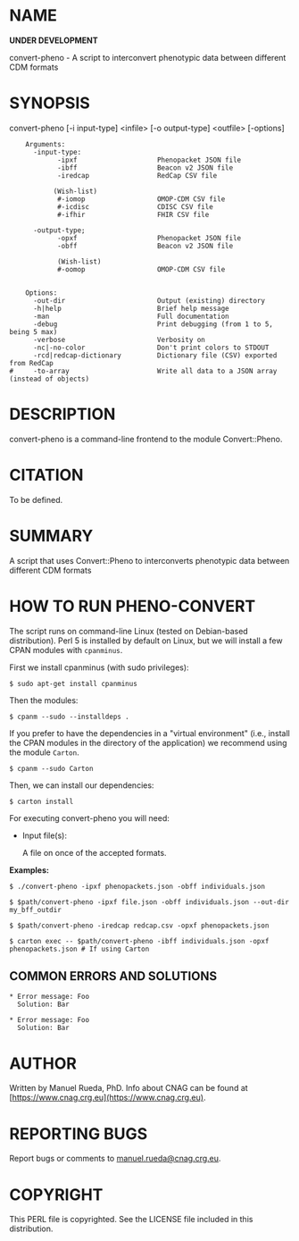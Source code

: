 # NAME

**UNDER DEVELOPMENT**

convert-pheno - A script to interconvert phenotypic data between different CDM formats

# SYNOPSIS

convert-pheno \[-i input-type\] &lt;infile> \[-o output-type\] &lt;outfile> \[-options\]

        Arguments:                       
          -input-type:  
                -ipxf                    Phenopacket JSON file
                -ibff                    Beacon v2 JSON file
                -iredcap                 RedCap CSV file

               (Wish-list)
                #-iomop                  OMOP-CDM CSV file
                #-icdisc                 CDISC CSV file
                #-ifhir                  FHIR CSV file

          -output-type;
                -opxf                    Phenopacket JSON file
                -obff                    Beacon v2 JSON file

                (Wish-list)
                #-oomop                  OMOP-CDM CSV file


        Options:
          -out-dir                       Output (existing) directory
          -h|help                        Brief help message
          -man                           Full documentation
          -debug                         Print debugging (from 1 to 5, being 5 max)
          -verbose                       Verbosity on
          -nc|-no-color                  Don't print colors to STDOUT
          -rcd|redcap-dictionary         Dictionary file (CSV) exported from RedCap
    #     -to-array                      Write all data to a JSON array (instead of objects)
        

# DESCRIPTION

convert-pheno  is a command-line frontend to the module Convert::Pheno.

# CITATION

To be defined.

# SUMMARY

A script that uses Convert::Pheno to interconverts phenotypic data between different CDM formats

# HOW TO RUN PHENO-CONVERT

The script runs on command-line Linux (tested on Debian-based distribution). Perl 5 is installed by default on Linux, 
but we will install a few CPAN modules with `cpanminus`.

First we install cpanminus (with sudo privileges):

    $ sudo apt-get install cpanminus

Then the modules:

    $ cpanm --sudo --installdeps .

If you prefer to have the dependencies in a "virtual environment" (i.e., install the CPAN modules in the directory of the application) we recommend using the module `Carton`.

    $ cpanm --sudo Carton

Then, we can install our dependencies:

    $ carton install

For executing convert-pheno you will need:

- Input file(s):

    A file on once of the accepted formats.

**Examples:**

    $ ./convert-pheno -ipxf phenopackets.json -obff individuals.json

    $ $path/convert-pheno -ipxf file.json -obff individuals.json --out-dir my_bff_outdir

    $ $path/convert-pheno -iredcap redcap.csv -opxf phenopackets.json

    $ carton exec -- $path/convert-pheno -ibff individuals.json -opxf phenopackets.json # If using Carton

## COMMON ERRORS AND SOLUTIONS

    * Error message: Foo
      Solution: Bar

    * Error message: Foo
      Solution: Bar

# AUTHOR 

Written by Manuel Rueda, PhD. Info about CNAG can be found at [https://www.cnag.crg.eu](https://www.cnag.crg.eu).

# REPORTING BUGS

Report bugs or comments to <manuel.rueda@cnag.crg.eu>.

# COPYRIGHT

This PERL file is copyrighted. See the LICENSE file included in this distribution.
